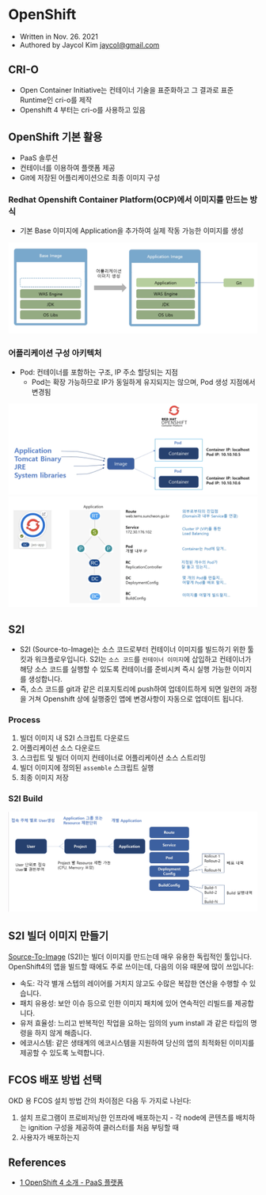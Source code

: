 # OpenShift

- Written in Nov. 26. 2021
- Authored by Jaycol Kim <jaycol@gmail.com>

## CRI-O

- Open Container Initiative는 컨테이너 기술을 표준화하고 그 결과로 표준 Runtime인 cri-o를 제작
- Openshift 4 부터는 cri-o를 사용하고 있음

## OpenShift 기본 활용

- PaaS 솔루션
- 컨테이너를 이용하여 플랫폼 제공
- Git에 저장된 어플리케이션으로 최종 이미지 구성

### Redhat Openshift Container Platform(OCP)에서 이미지를 만드는 방식

- 기본 Base 이미지에 Application을 추가하여 실제 작동 가능한 이미지를 생성

![1.png](../assets/images/ocp_1.png)

### 어플리케이션 구성 아키텍처

- Pod: 컨테이너를 포함하는 구조, IP 주소 할당되는 지점
  - Pod는 확장 가능하므로 IP가 동일하게 유지되지는 않으며, Pod 생성 지점에서 변경됨

![2.png](../assets/images/ocp_2.png)
![3.png](../assets/images/ocp_3.png)

## S2I

- S2I (Source-to-Image)는 소스 코드로부터 컨테이너 이미지를 빌드하기 위한 툴킷과 워크플로우입니다. S2I는 `소스 코드`를 `컨테이너 이미지`에 삽입하고 컨테이너가 해당 소스 코드를 실행할 수 있도록 컨테이너를 준비시켜 즉시 실행 가능한 이미지를 생성합니다.
- 즉, 소스 코드를 git과 같은 리포지토리에 push하여 업데이트하게 되면 일련의 과정을 거쳐 Openshift 상에 실행중인 앱에 변경사항이 자동으로 업데이트 됩니다.

### Process

1. 빌더 이미지 내 S2I 스크립트 다운로드
1. 어플리케이션 소스 다운로드
1. 스크립트 및 빌더 이미지 컨테이너로 어플리케이션 소스 스트리밍
1. 빌더 이미지에 정의된 `assemble` 스크립트 실행
1. 최종 이미지 저장

### S2I Build

![4.png](../assets/images/ocp_4.png)

## S2I 빌더 이미지 만들기

[Source-To-Image](https://github.com/openshift/source-to-image/blob/master/docs/builder_image.md#required-image-contents) (S2I)는 빌더 이미지를 만드는데 매우 유용한 독립적인 툴입니다. OpenShift4의 앱을 빌드할 때에도 주로 쓰이는데, 다음의 이유 때문에 많이 쓰입니다:

- 속도: 각각 별개 스텝의 레이어를 거치지 않고도 수많은 복잡한 연산을 수행할 수 있습니다.
- 패치 유용성: 보안 이슈 등으로 인한 이미지 패치에 있어 연속적인 리빌드를 제공합니다.
- 유저 효율성: 느리고 반복적인 작업을 요하는 임의의 yum install 과 같은 타입의 명령을 하지 않게 해줍니다.
- 에코시스템: 같은 생태계의 에코시스템을 지원하여 당신의 앱의 최적화된 이미지를 제공할 수 있도록 노력합니다.

## FCOS 배포 방법 선택

OKD 용 FCOS 설치 방법 간의 차이점은 다음 두 가지로 나뉜다:

  1. 설치 프로그램이 프로비저닝한 인프라에 배포하는지
    - 각 node에 콘텐츠를 배치하는 ignition 구성을 제공하여 클러스터를 처음 부팅할 때
  1. 사용자가 배포하는지

## References

- [1 OpenShift 4 소개 - PaaS 플랫폼](https://www.youtube.com/watch?v=ft9b4bTRtoI&ab_channel=%EC%96%91%ED%9D%AC%EC%84%A0)
